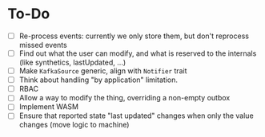 # To-Do

* [ ] Re-process events: currently we only store them, but don't reprocess missed events
* [ ] Find out what the user can modify, and what is reserved to the internals (like synthetics, lastUpdated, ...)
* [ ] Make `KafkaSource` generic, align with `Notifier` trait
* [ ] Think about handling "by application" limitation.
* [ ] RBAC
* [ ] Allow a way to modify the thing, overriding a non-empty outbox
* [ ] Implement WASM
* [ ] Ensure that reported state "last updated" changes when only the value changes (move logic to machine)
